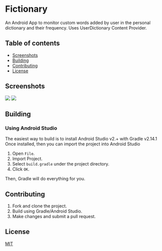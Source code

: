 # Fictionary

 An Android App to monitor custom words added by user in the personal dictionary and their frequency. Uses UserDictionary Content Provider.

## Table of contents

- [Screenshots](#screenshots)
- [Building](#building)
- [Contributing](#contributing)
- [License](#license)


## Screenshots

![](http://imgur.com/LI5tkFF.png) ![](http://imgur.com/PUIZ1e6.png)

## Building

### Using Android Studio
The easiest way to build is to install Android Studio v2.+ with Gradle v2.14.1 Once installed, then you can import the project into Android Studio

1.    Open `File`.
2.    Import Project.
3.    Select `build.gradle` under the project directory.
4.    Click `OK`.

Then, Gradle will do everything for you.

## Contributing

1. Fork and clone the project.
2. Build using Gradle/Android Studio.
3. Make changes and submit a pull request.

## License
[MIT](../master/LICENSE.md)
